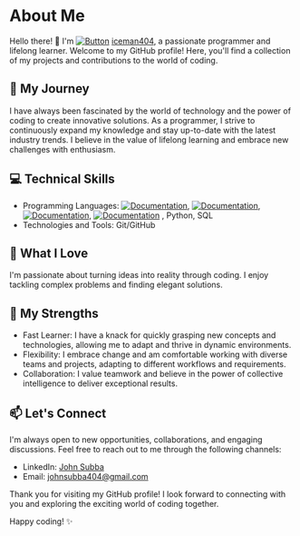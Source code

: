 
# About Me
Hello there! 👋 I'm [![Button](https://img.shields.io/badge/iceman404-blue)](https://iceman404.com) <a href="https://iceman404.com/" target="_blank">iceman404</a>, a passionate programmer and lifelong learner. Welcome to my GitHub profile! Here, you'll find a collection of my projects and contributions to the world of coding.

## 🌟 My Journey
I have always been fascinated by the world of technology and the power of coding to create innovative solutions. As a programmer, I strive to continuously expand my knowledge and stay up-to-date with the latest industry trends. I believe in the value of lifelong learning and embrace new challenges with enthusiasm.

 ## 💻 Technical Skills
- Programming Languages: [![Documentation](https://img.shields.io/badge/C-blue)](https://devdocs.io/c/), [![Documentation](https://img.shields.io/badge/C++-blue)](https://isocpp.org/std/the-standard), [![Documentation](https://img.shields.io/badge/Embedded-C-blue)](http://www.8052mcu.com/), [![Documentation](https://img.shields.io/badge/JAVA-blue)](https://www.oracle.com/java/technologies/javase/jdk17-readme-downloads.html)
, Python, SQL  
- Technologies and Tools: Git/GitHub

## 🚀 What I Love
I'm passionate about turning ideas into reality through coding. I enjoy tackling complex problems and finding elegant solutions.

## 💪 My Strengths
- Fast Learner: I have a knack for quickly grasping new concepts and technologies, allowing me to adapt and thrive in dynamic environments.  
- Flexibility: I embrace change and am comfortable working with diverse teams and projects, adapting to different workflows and requirements.  
- Collaboration: I value teamwork and believe in the power of collective intelligence to deliver exceptional results.  

<!--
## 📚 Open Source Contributions
I'm an active contributor to the open-source community and believe in the importance of giving back. You'll find some of my contributions and projects here on GitHub.
--->

## 📫 Let's Connect
I'm always open to new opportunities, collaborations, and engaging discussions. Feel free to reach out to me through the following channels:

- LinkedIn: [John Subba](https://www.linkedin.com/in/john-subba-ic3man404/)  
- Email: johnsubba404@gmail.com  

Thank you for visiting my GitHub profile! I look forward to connecting with you and exploring the exciting world of coding together.  

Happy coding! ✨
<!---
iceman404/iceman404 is a ✨ special ✨ repository because its `README.md` (this file) appears on your GitHub profile.
You can click the Preview link to take a look at your changes.
--->
